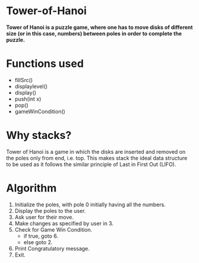# Tower-of-Hanoi

**Tower of Hanoi is a puzzle game, where one has to move disks of different size (or in this case, numbers) between poles in order to complete the puzzle.**

# Functions used

- fillSrc() 
- displaylevel() 
- display() 
- push(int x) 
- pop() 
- gameWinCondition() 

# Why stacks?

Tower of Hanoi is a game in which the disks are inserted and removed on the poles only from end, i.e. top. This makes stack the ideal data structure to be used as it follows the similar principle of Last in First Out (LIFO). 

# Algorithm

1. Initialize the poles, with pole 0 initially having all the numbers.
2. Display the poles to the user.
3. Ask user for their move.
4. Make changes as specified by user in 3.
5. Check for Game Win Condition. 
    - if true, goto 6.
    - else goto 2.
6. Print Congratulatory message.
7. Exit.






